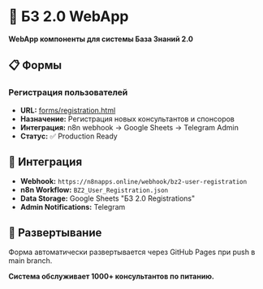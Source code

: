 # 🎯 БЗ 2.0 WebApp

**WebApp компоненты для системы База Знаний 2.0**

## 📋 Формы

### Регистрация пользователей
- **URL:** [forms/registration.html](forms/registration.html)
- **Назначение:** Регистрация новых консультантов и спонсоров
- **Интеграция:** n8n webhook → Google Sheets → Telegram Admin
- **Статус:** ✅ Production Ready

## 🔗 Интеграция

- **Webhook:** `https://n8napps.online/webhook/bz2-user-registration`
- **n8n Workflow:** `BZ2_User_Registration.json`
- **Data Storage:** Google Sheets "БЗ 2.0 Registrations"
- **Admin Notifications:** Telegram

## 🚀 Развертывание

Форма автоматически развертывается через GitHub Pages при push в main branch.

**Система обслуживает 1000+ консультантов по питанию.**